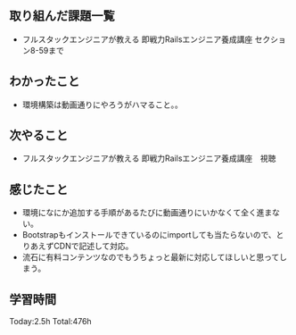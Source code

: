 ## 取り組んだ課題一覧
- フルスタックエンジニアが教える 即戦力Railsエンジニア養成講座 セクション8-59まで
  
## わかったこと
- 環境構築は動画通りにやろうがハマること。。

## 次やること
- フルスタックエンジニアが教える 即戦力Railsエンジニア養成講座　視聴

## 感じたこと
- 環境になにか追加する手順があるたびに動画通りにいかなくて全く進まない。
- Bootstrapもインストールできているのにimportしても当たらないので、とりあえずCDNで記述して対応。
- 流石に有料コンテンツなのでもうちょっと最新に対応してほしいと思ってしまう。

## 学習時間
Today:2.5h
Total:476h
